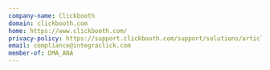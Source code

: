 ```yaml
---
company-name: Clickbooth
domain: clickbooth.com
home: https://www.clickbooth.com/
privacy-policy: https://support.clickbooth.com/support/solutions/articles/4000020208-privacy
email: compliance@integraclick.com
member-of: DMA_ANA
---
```




